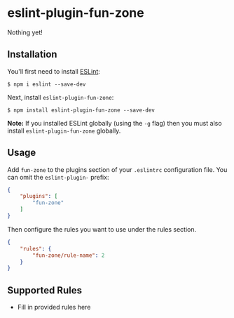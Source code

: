 # eslint-plugin-fun-zone

Nothing yet!

## Installation

You'll first need to install [ESLint](http://eslint.org):

```
$ npm i eslint --save-dev
```

Next, install `eslint-plugin-fun-zone`:

```
$ npm install eslint-plugin-fun-zone --save-dev
```

**Note:** If you installed ESLint globally (using the `-g` flag) then you must also install `eslint-plugin-fun-zone` globally.

## Usage

Add `fun-zone` to the plugins section of your `.eslintrc` configuration file. You can omit the `eslint-plugin-` prefix:

```json
{
    "plugins": [
        "fun-zone"
    ]
}
```


Then configure the rules you want to use under the rules section.

```json
{
    "rules": {
        "fun-zone/rule-name": 2
    }
}
```

## Supported Rules

* Fill in provided rules here





